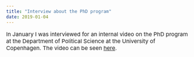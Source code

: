 ```yaml
---
title: "Interview about the PhD program"
date: 2019-01-04
---
```


<p style="font-size:15px"> In January I was interviewed for an internal video on the PhD program at the Department of Political Science at the University of Copenhagen. The video can be seen <a href="https://politicalscience.ku.dk/education/phd/about/">here</a>.</p>
